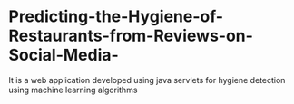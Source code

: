 # Predicting-the-Hygiene-of-Restaurants-from-Reviews-on-Social-Media-
It is a web application developed using java servlets for hygiene detection using machine learning algorithms
